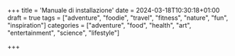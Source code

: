 +++
title = 'Manuale di installazione'
date = 2024-03-18T10:30:18+01:00
draft = true
tags = ["adventure", "foodie", "travel", "fitness", "nature", "fun", "inspiration"]
categories = ["adventure", "food", "health", "art", "entertainment", "science", "lifestyle"]

+++
